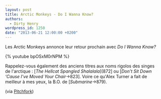 ```yaml
---
layout: post
title: Arctic Monkeys - Do I Wanna Know?
authors:
  - Dirty Henry
wordpress_id: 1250
date: "2013-06-21 12:00:00 +0200"
---
```


Les Arctic Monkeys annonce leur retour prochain avec _Do I Wanna Know?_

{% youtube bpOSxM0rNPM %}

Rappelez-vous également des anciens titres aux noms rigolos des singes de
l'arctique : [*The Hellcat Spangled Shalalala*](872] ou [*Don’t Sit Down ‘Cause
I’ve Moved Your Chair*->823]. Voire ce qu'Alex Turner a fait de meilleur à mes
yeux, la B.O. de [_Submarine_->879).

(via
[Pitchfork](http://pitchfork.com/news/51224-listen-new-arctic-monkeys-do-i-wanna-know/))
